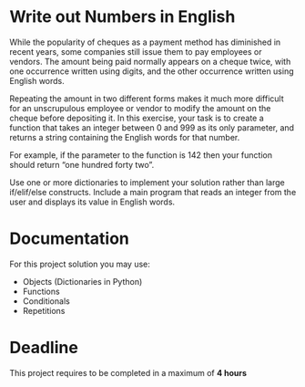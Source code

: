 # Write out Numbers in English

While the popularity of cheques as a payment method has diminished in recent years, some companies still issue them to pay employees or vendors. The amount being paid normally appears on a cheque twice, with one occurrence written using digits, and the other occurrence written using English words. 

Repeating the amount in two different forms makes it much more difficult for an unscrupulous employee or vendor
to modify the amount on the cheque before depositing it.
In this exercise, your task is to create a function that takes an integer between 0 and
999 as its only parameter, and returns a string containing the English words for that number. 

For example, if the parameter to the function is 142 then your function should return “one hundred forty two”. 

Use one or more dictionaries to implement your solution rather than large if/elif/else constructs. Include a main program that reads an integer from the user and displays its value in English words.
 	 	 	 			 
# Documentation

For this project solution you may use:

- Objects (Dictionaries in Python)
- Functions
- Conditionals
- Repetitions

# Deadline

This project requires to be completed in a maximum of **4 hours**
